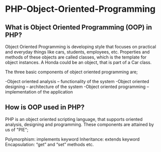 # PHP-Object-Oriented-Programming

## What is Object Oriented Programming (OOP) in PHP?

Object Oriented Programming is developing style that focuses on practical and everyday things like cars, students, employees, etc. Properties and methods of these objects are called classes, which is the template for object instances. A Honda could be an object, that is part of a  Car class.

The three basic components of object oriented programming are;

-Object oriented analysis – functionality of the system
-Object oriented designing – architecture of the system
-Object oriented programming – implementation of the application

## How is OOP used in PHP?

PHP is an object oriented scripting language, that supports oriented analysis, designing and programming. These components are attained by us of "PIE";

Polymorphism: implements keyword
Inheritance: extends keyword
Encapsulation: “get” and “set” methods etc.

